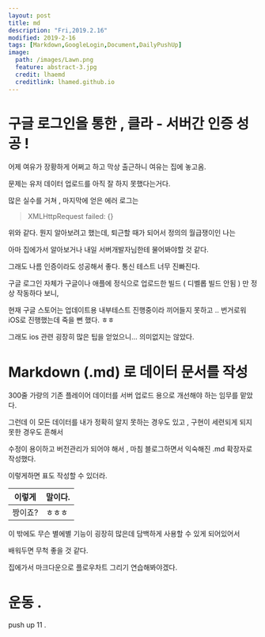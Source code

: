 ```yaml
---
layout: post
title: md
description: "Fri,2019.2.16"
modified: 2019-2-16
tags: [Markdown,GoogleLogin,Document,DailyPushUp]
image:
  path: /images/Lawn.png
  feature: abstract-3.jpg
  credit: lhaemd
  creditlink: lhamed.github.io
---
```


# 구글 로그인을 통한 ,  클라 - 서버간 인증 성공 !

  어제 여유가 장황하게 어쩌고 하고 막상 출근하니 여유는 집에 놓고옴.

  문제는 유저 데이터 업로드를 아직 잘 하지 못했다는거다.

  많은 실수를 거쳐 , 마지막에 얻은 에러 로그는 
  
  > XMLHttpRequest failed: {}

  위와 같다. 뭔지 알아보려고 했는데, 퇴근할 때가 되어서 정의의 월급쟁이인 나는 

  아마 집에가서 알아보거나 내일 서버개발자님한테 물어봐야할 것 같다. 

  그래도 나름 인증이라도 성공해서 좋다. 통신 테스트 너무 진빠진다.

  구글 로그인 자체가 구글이나 애플에 정식으로 업로드한 빌드 ( 디벨롭 빌드 안됨 ) 만 정상 작동하다 보니, 

  현재 구글 스토어는 업데이트용 내부테스트 진행중이라 끼어들지 못하고 .. 번거로워 iOS로 진행했는데 죽을 뻔 했다. ㅎㅎ

  그래도 ios 관련 굉장히 많은 팁을 얻었으니... 의미없지는 않았다. 


# Markdown (.md) 로 데이터 문서를 작성

300줄 가량의 기존 플레이어 데이터를 서버 업로드 용으로 개선해야 하는 임무를 맡았다. 

그런데 이 모든 데이터를 내가 정확히 알지 못하는 경우도 있고 , 구현이 세련되게 되지 못한 경우도 흔해서 

수정이 용이하고 버전관리가 되어야 해서 , 마침 블로그하면서 익숙해진 .md 확장자로 작성했다. 

이렇게하면 표도 작성할 수 있더라. 

| 이렇게 | 말이다. |
| ----- | ----- |
| 짱이죠? | ㅎㅎㅎ |

이 밖에도 무슨 별에별 기능이 굉장히 많은데 담백하게 사용할 수 있게 되어있어서

배워두면 무척 좋을 것 같다. 

집에가서 마크다운으로 플로우차트 그리기 연습해봐야겠다. 


# 운동 . 

push up 11 . 

